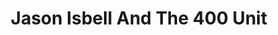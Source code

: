 ---
title: "Jason Isbell And The 400 Unit"
summary: "The band's name comes from the 400 Unit, a colloquial name for the psychiatric ward of Eliza Coffee Memorial Hospital in Florence, Alabama."
image: "jason-isbell-and-the-400-unit.jpg"
---